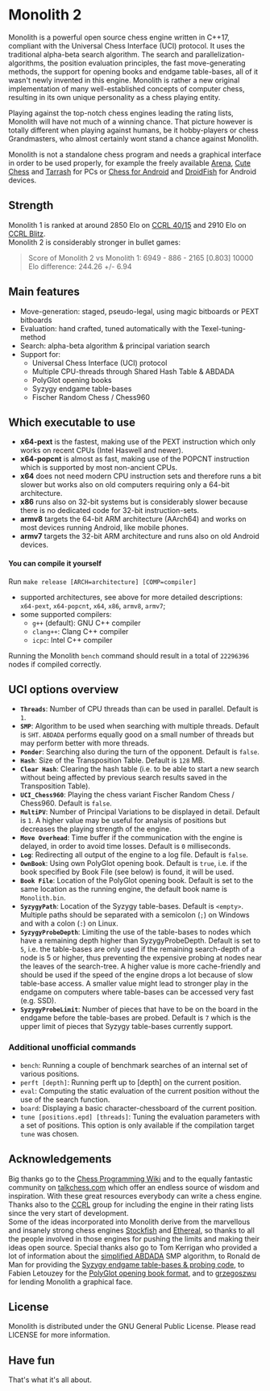 # Monolith 2

Monolith is a powerful open source chess engine written in C++17, compliant with the Universal Chess Interface (UCI) protocol.
It uses the traditional alpha-beta search algorithm. The search and parallelization-algorithms, the position evaluation principles,
the fast move-generating methods, the support for opening books and endgame table-bases, all of it wasn't newly invented in this engine.
Monolith is rather a new original implementation of many well-established concepts of computer chess, resulting in its own unique personality as a chess playing entity.

Playing against the top-notch chess engines leading the rating lists, Monolith will have not much of a winning chance. That picture however is totally different when playing against humans, be it hobby-players or chess Grandmasters, who almost certainly wont stand a chance against Monolith.

Monolith is not a standalone chess program and needs a graphical interface in order to be used properly, for example the freely available [Arena](http://www.playwitharena.de), [Cute Chess](https://github.com/cutechess/cutechess) and [Tarrash](https://www.triplehappy.com) for PCs or [Chess for Android](https://play.google.com/store/apps/details?id=com.google.android.chess) and [DroidFish](https://play.google.com/store/apps/details?id=org.petero.droidfish) for Android devices.


## Strength
Monolith 1 is ranked at around 2850 Elo on [CCRL 40/15](https://www.computerchess.org.uk/ccrl/4040/cgi/engine_details.cgi?print=Details&each_game=1&eng=Monolith%201.0%2064-bit%204CPU#Monolith_1_0_64-bit_4CPU) and 2910 Elo on [CCRL Blitz](https://www.computerchess.org.uk/ccrl/404/cgi/engine_details.cgi?print=Details&each_game=1&eng=Monolith%201.0%2064-bit%204CPU#Monolith_1_0_64-bit_4CPU).\
Monolith 2 is considerably stronger in bullet games:
> Score of Monolith 2 vs Monolith 1: 6949 - 886 - 2165  [0.803] 10000\
Elo difference: 244.26 +/- 6.94


## Main features
- Move-generation: staged, pseudo-legal, using magic bitboards or PEXT bitboards
- Evaluation: hand crafted, tuned automatically with the Texel-tuning-method
- Search: alpha-beta algorithm & principal variation search
- Support for:
  - Universal Chess Interface (UCI) protocol
  - Multiple CPU-threads through Shared Hash Table & ABDADA
  - PolyGlot opening books
  - Syzygy endgame table-bases
  - Fischer Random Chess / Chess960


## Which executable to use
- **x64-pext** is the fastest, making use of the PEXT instruction which only works on recent CPUs (Intel Haswell and newer).
- **x64-popcnt** is almost as fast, making use of the POPCNT instruction which is supported by most non-ancient CPUs.
- **x64** does not need modern CPU instruction sets and therefore runs a bit slower but works also on old computers requiring only a 64-bit architecture.
- **x86** runs also on 32-bit systems but is considerably slower because there is no dedicated code for 32-bit instruction-sets.
- **armv8** targets the 64-bit ARM architecture (AArch64) and works on most devices running Android, like mobile phones.
- **armv7** targets the 32-bit ARM architecture and runs also on old Android devices.


#### You can compile it yourself
Run `make release [ARCH=architecture] [COMP=compiler]`
- supported architectures, see above for more detailed descriptions:\
`x64-pext`, `x64-popcnt`, `x64`, `x86`, `armv8`, `armv7`;
- some supported compilers:
  - `g++` (default): GNU C++ compiler
  - `clang++`: Clang C++ compiler
  - `icpc`: Intel C++ compiler

Running the Monolith `bench` command should result in a total of `22296396` nodes if compiled correctly.


## UCI options overview
- **`Threads`**: Number of CPU threads than can be used in parallel. Default is `1`.
- **`SMP`**: Algorithm to be used when searching with multiple threads. Default is `SHT`. `ABDADA` performs equally good on a small number of threads but may perform better with more threads.
- **`Ponder`**: Searching also during the turn of the opponent. Default is `false`.
- **`Hash`**: Size of the Transposition Table. Default is `128` MB.
- **`Clear Hash`**: Clearing the hash table (i.e. to be able to start a new search without being affected by previous search results saved in the Transposition Table).
- **`UCI_Chess960`**: Playing the chess variant Fischer Random Chess / Chess960. Default is `false`.
- **`MultiPV`**: Number of Principal Variations to be displayed in detail. Default is `1`. A higher value may be useful for analysis of positions but decreases the playing strength of the engine.
- **`Move Overhead`**: Time buffer if the communication with the engine is delayed, in order to avoid time losses. Default is `0` milliseconds.
- **`Log`**: Redirecting all output of the engine to a log file. Default is `false`.
- **`OwnBook`**: Using own PolyGlot opening book. Default is `true`, i.e. if the book specified by Book File (see below) is found, it will be used.
- **`Book File`**: Location of the PolyGlot opening book. Default is set to the same location as the running engine, the default book name is `Monolith.bin`.
- **`SyzygyPath`**: Location of the Syzygy table-bases. Default is `<empty>`. Multiple paths should be separated with a semicolon (`;`) on Windows and with a colon (`:`) on Linux.
- **`SyzygyProbeDepth`**: Limiting the use of the table-bases to nodes which have a remaining depth higher than SyzygyProbeDepth. Default is set to `5`, i.e. the table-bases are only used if the remaining search-depth of a node is 5 or higher, thus preventing the expensive probing at nodes near the leaves of the search-tree. A higher value is more cache-friendly and should be used if the speed of the engine drops a lot because of slow table-base access. A smaller value might lead to stronger play in the endgame on computers where table-bases can be accessed very fast (e.g. SSD).
- **`SyzygyProbeLimit`**: Number of pieces that have to be on the board in the endgame before the table-bases are probed. Default is `7` which is the upper limit of pieces that Syzygy table-bases currently support.


### Additional unofficial commands
- `bench`: Running a couple of benchmark searches of an internal set of various positions.
- `perft [depth]`: Running perft up to [depth] on the current position.
- `eval`: Computing the static evaluation of the current position without the use of the search function.
- `board`: Displaying a basic character-chessboard of the current position.
- `tune [positions.epd] [threads]`: Tuning the evaluation parameters with a set of positions. This option is only available if the compilation target ```tune``` was chosen.


## Acknowledgements
Big thanks go to the [Chess Programming Wiki](https://www.chessprogramming.org) and to the equally fantastic community on [talkchess.com](http://www.talkchess.com) which offer an endless source of wisdom and inspiration. With these great resources everybody can write a chess engine. Thanks also to the [CCRL](http://www.computerchess.org.uk/ccrl) group for including the engine in their rating lists since the very start of development.\
Some of the ideas incorporated into Monolith derive from the marvellous and insanely strong chess engines [Stockfish](https://github.com/official-stockfish/Stockfish) and [Ethereal](https://github.com/AndyGrant/Ethereal), so thanks to all the people involved in those engines for pushing the limits and making their ideas open source. Special thanks also go to Tom Kerrigan who provided a lot of information about the [simplified ABDADA](http://www.tckerrigan.com/Chess/Parallel_Search/Simplified_ABDADA) SMP algorithm, to Ronald de Man for providing the [Syzygy endgame table-bases & probing code](https://github.com/syzygy1/tb), to Fabien Letouzey for the [PolyGlot opening book format](http://hgm.nubati.net/cgi-bin/gitweb.cgi?p=polyglot.git), and to [grzegoszwu](https://www.deviantart.com/grzegoszwu/art/Tulkas-battlecry-613671743) for lending Monolith a graphical face.


## License
Monolith is distributed under the GNU General Public License.
Please read LICENSE for more information.


## Have fun
That's what it's all about.
